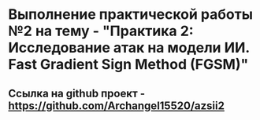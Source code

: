 # Выполнение практической работы №2 на тему - "Практика 2: Исследование атак на модели ИИ. Fast Gradient Sign Method (FGSM)"

## Ссылка на github проект - https://github.com/Archangel15520/azsii2
